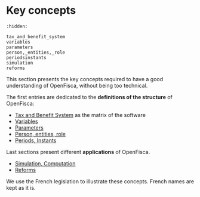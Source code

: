 # <i icon-name="lightbulb"></i> Key concepts

```{toctree}
:hidden:

tax_and_benefit_system
variables
parameters
person,_entities,_role
periodsinstants
simulation
reforms
```

This section presents the key concepts required to have a good understanding of OpenFisca, without being too technical.

The first entries are dedicated to the **definitions of the structure** of OpenFisca:

- [Tax and Benefit System](tax_and_benefit_system.md) as the matrix of the software
- [Variables](variables.md)
- [Parameters](parameters.md)
- [Person, entities, role](person,_entities,_role.md)
- [Periods, Instants](periodsinstants.md)

Last sections present different **applications** of OpenFisca.

- [Simulation, Computation](simulation.md)
- [Reforms](reforms.md)

We use the French legislation to illustrate these concepts. French names are kept as it is.
